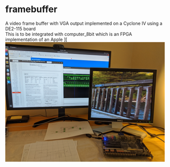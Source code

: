 # framebuffer
A video frame buffer with VGA output implemented on a Cyclone IV using a DE2-115 board<br>
This is to be integrated with computer_8bit which is an FPGA implementation of an Apple ][
![First Image](doc/MVIMG_20200724_112211.png)
